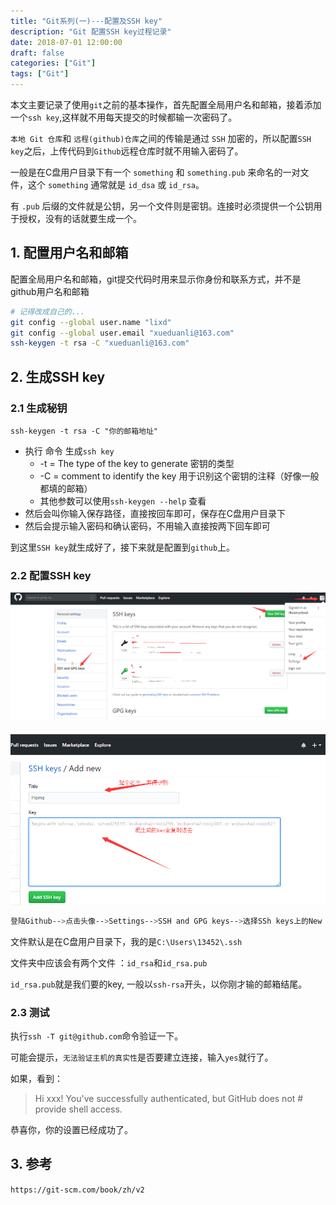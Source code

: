 ```yaml
---
title: "Git系列(一)---配置及SSH key"
description: "Git 配置SSH key过程记录"
date: 2018-07-01 12:00:00
draft: false
categories: ["Git"]
tags: ["Git"]
---
```


本文主要记录了使用`git`之前的基本操作，首先配置全局用户名和邮箱，接着添加一个`ssh key`,这样就不用每天提交的时候都输一次密码了。

<!--more-->

`本地 Git 仓库`和 `远程(github)仓库`之间的传输是通过 `SSH` 加密的，所以配置`SSH key`之后，上传代码到`Github`远程仓库时就不用输入密码了。

一般是在C盘用户目录下有一个 `something` 和 `something.pub` 来命名的一对文件，这个 `something` 通常就是 `id_dsa` 或 `id_rsa`。

有 `.pub` 后缀的文件就是公钥，另一个文件则是密钥。连接时必须提供一个公钥用于授权，没有的话就要生成一个。



## 1. 配置用户名和邮箱

配置全局用户名和邮箱，git提交代码时用来显示你身份和联系方式，并不是github用户名和邮箱

```sh
# 记得改成自己的...
git config --global user.name "lixd" 
git config --global user.email "xueduanli@163.com"
ssh-keygen -t rsa -C "xueduanli@163.com"
```

## 2. 生成SSH key

### 2.1 生成秘钥

```shell
ssh-keygen -t rsa -C "你的邮箱地址" 
```

- 执行 命令 生成`ssh key`
  - -t = The type of the key to generate 密钥的类型
  - -C = comment to identify the key 用于识别这个密钥的注释（好像一般都填的邮箱）
  - 其他参数可以使用`ssh-keygen --help` 查看
- 然后会叫你输入保存路径，直接按回车即可，保存在C盘用户目录下
- 然后会提示输入密码和确认密码，不用输入直接按两下回车即可

到这里`SSH key`就生成好了，接下来就是配置到`github`上。

### 2.2 配置SSH key

![](https://github.com/lixd/blog/raw/master/images/git/2018-12-27-git-ssh-key-set1.png)

![](https://github.com/lixd/blog/raw/master/images/git/2018-12-27-git-ssh-key-set2.png)



```sh
登陆Github-->点击头像-->Settings-->SSH and GPG keys-->选择SSh keys上的New SSH keys-->name 随便写，key就是刚才生成的文件中的所有内容。
```



文件默认是在C盘用户目录下，我的是`C:\Users\13452\.ssh`

文件夹中应该会有两个文件 ：`id_rsa`和`id_rsa.pub` 

`id_rsa.pub`就是我们要的key, 一般以`ssh-rsa`开头，以你刚才输的邮箱结尾。

### 2.3 测试

执行`ssh -T git@github.com`命令验证一下。

可能会提示，`无法验证主机的真实性`是否要建立连接，输入`yes`就行了。

如果，看到：

> Hi xxx! You've successfully authenticated, but GitHub does not # provide shell access.

恭喜你，你的设置已经成功了。

## 3. 参考

`https://git-scm.com/book/zh/v2`